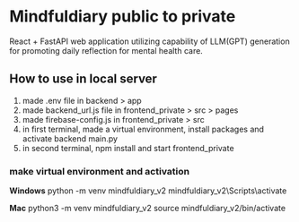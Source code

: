 # Mindfuldiary public to private

React + FastAPI web application utilizing capability of LLM(GPT) generation for promoting daily reflection for mental health care.

## How to use in local server
1. made .env file in backend > app
2. made backend_url.js file in frontend_private > src > pages
3. made firebase-config.js in frontend_private > src
4. in first terminal, made a virtual environment, install packages and activate backend main.py
5. in second terminal, npm install and start frontend_private

### make virtual environment and activation
**Windows**
python -m venv mindfuldiary_v2
mindfuldiary_v2\Scripts\activate

**Mac**
python3 -m venv mindfuldiary_v2
source mindfuldiary_v2/bin/activate
